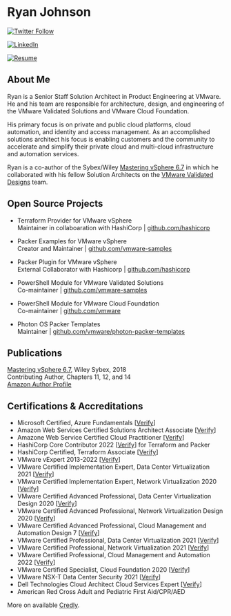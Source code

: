# Ryan Johnson

[![Twitter Follow](https://img.shields.io/twitter/follow/tenthirtyam?color=1DA1F2&logo=twitter&style=for-the-badge&logoColor=white)][twitter]

[![LinkedIn](https://img.shields.io/badge/Connect-with%20me-blue?style=for-the-badge&logo=linkedin&logoColor=white)][linkedin]

[![Resume](https://img.shields.io/badge/Resume-Read-blue?style=for-the-badge&logo=readthedocs&logoColor=white)][resume]

## About Me

Ryan is a Senior Staff Solution Architect in Product Engineering at VMware. He and his team are responsible for architecture, design, and engineering of the VMware Validated Solutions and VMware Cloud Foundation.

His primary focus is on private and public cloud platforms, cloud automation, and identity and access management. As an accomplished solutions architect his focus is enabling customers and the community to accelerate and simplify their private cloud and multi-cloud infrastructure and automation services.

Ryan is a co-author of the Sybex/Wiley [Mastering vSphere 6.7][amazon] in which he collaborated with his fellow Solution Architects on the [VMware Validated Designs](http://vmware.com/go/vvd-docs) team.

## Open Source Projects

- Terraform Provider for VMware vSphere<br/>
Maintainer in collaboaration with HashiCorp | [github.com/hashicorp](https://github.com/hashicorp/terraform-provider-vsphere)<br/>

- Packer Examples for VMware vSphere<br/>
Creator and Maintainer | [github.com/vmware-samples](https://github.com/vmware-samples/packer-examples-for-vsphere)<br/>

- Packer Plugin for VMware vSphere<br/>
External Collaborator with Hashicorp | [github.com/hashicorp](https://github.com/hashicorp/packer-plugin-vsphere)<br/>

- PowerShell Module for VMware Validated Solutions<br/>
Co-maintainer | [github.com/vmware-samples](https://github.com/vmware-samples/power-validated-solutions-for-cloud-foundation)<br/>

- PowerShell Module for VMware Cloud Foundation<br/>
Co-maintainer | [github.com/vmware](https://github.com/vmware/powershell-module-for-vmware-cloud-foundation)<br/>

- Photon OS Packer Templates<br/>
Maintainer | [github.com/vmware/photon-packer-templates](https://github.com/vmware)<br/>

## Publications

[Mastering vSphere 6.7](https://www.amazon.com/Mastering-VMware-vSphere-Nick-Marshall/dp/1119512948), Wiley Sybex, 2018<br/>
Contributing Author, Chapters 11, 12, and 14<br/>
[Amazon Author Profile](http://amazon.com/Ryan-Johnson/e/B07D7G52CG/)

## Certifications &amp; Accreditations

- Microsoft Certified, Azure Fundamentals [[Verify](https://www.credly.com/badges/62b31a5a-b37e-4890-960a-8bc91d813891)]
- Amazon Web Services Certified Solutions Architect Associate [[Verify](https://www.credly.com/badges/b8dfa8e3-5b6a-4adb-9bf8-f91100889817)]
- Amazone Web Service Certified Cloud Practitioner [[Verify](https://www.credly.com/badges/5f6a01e2-b53c-4361-aa50-b945a7988af8)]
- HashiCorp Core Contributor 2022 [[Verify](https://www.credly.com/badges/882f5f6d-7b30-47e4-b119-6d6b11b05eaf)] for Terraform and Packer
- HashiCorp Certified, Terraform Associate [[Verify](https://www.credly.com/badges/067c40da-a823-47e0-9b90-ae78c7ceca21)]
- VMware vExpert 2013-2022 [[Verify](https://vexpert.vmware.com/directory/1250)]
- VMware Certified Implementation Expert, Data Center Virtualization 2021 [[Verify](https://www.credly.com/badges/f3d8c3ba-aee6-459b-b5ef-b48f30210a73)]
- VMware Certified Implementation Expert, Network Virtualization 2020 [[Verify](https://www.credly.com/badges/e07a82fb-3ec3-4387-8c6d-67e5338d28da)]
- VMware Certified Advanced Professional, Data Center Virtualization Design 2020 [[Verify](https://www.credly.com/badges/9a5f33df-13ba-46f0-9255-ad169385849c)]
- VMware Certified Advanced Professional, Network Virtualization Design 2020 [[Verify](https://www.credly.com/badges/869f9365-2e79-4377-b0e1-8ad9df7725ee)]
- VMware Certified Advanced Professional, Cloud Management and Automation Design 7 [[Verify](https://www.credly.com/badges/13e53a78-7c0d-42eb-ac26-be9ad9c24dc6)]
- VMware Certified Professional, Data Center Virtualization 2021 [[Verify](https://www.credly.com/badges/7cb400df-0c05-4912-846d-1e864639ea50)]
- VMware Certified Professional, Network Virtualization 2021 [[Verify](https://www.credly.com/badges/c2c164d4-8a2a-4d36-9736-109ae9c68068)]
- VMware Certified Professional, Cloud Management and Automation 2022 [[Verify](https://www.credly.com/badges/02f122b9-82dd-4f33-9ec1-0d187bc7fdaa)]
- VMware Certified Specialist, Cloud Foundation 2020 [[Verify](https://www.credly.com/badges/4709a76c-0aa9-417b-bf4d-1b39db0d690d)]
- VMware NSX-T Data Center Security 2021 [[Verify](https://www.credly.com/badges/0f84bab9-0e11-43e9-910f-50863d2fd90a)]
- Dell Technologies Cloud Architect Cloud Services Expert [[Verify](https://www.credly.com/badges/edf8d717-a354-45d3-9ce7-9afe1cc25114)]
- American Red Cross Adult and Pediatric First Aid/CPR/AED

More on available [Credly][credly].

[me]: https://tenthirtyam.org
[linkedin]: https://linkedin.com/in/tenthirtyam
[github]: https://github.com/tenthirtyam
[twitter]: https://twitter.com/tenthirtyam
[credly]: https://www.credly.com/users/tenthirtyam/badges
[resume]: https://tenthirtyam.org/docs/johnson-ryan-resume-cv.pdf
[amazon]: https://www.amazon.com/Mastering-VMware-vSphere-Nick-Marshall/dp/1119512948

